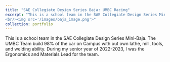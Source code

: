 ```yaml
---
title: "SAE Collegiate Design Series Baja: UMBC Racing"
excerpt: "This is a school team in the SAE Collegiate Design Series Mini-Baja.  The UMBC Team build 98% of the car on Campus with out own lathe, mill, tools, and welding ability.  During my senior year of 2022-2023, I was the Ergonomics and Materials Lead for the team.  
<br/><img src='/images/baja_image.png'>"
collection: portfolio
---
```


This is a school team in the SAE Collegiate Design Series Mini-Baja.  The UMBC Team build 98% of the car on Campus with out own lathe, mill, tools, and welding ability.  During my senior year of 2022-2023, I was the Ergonomics and Materials Lead for the team.  
